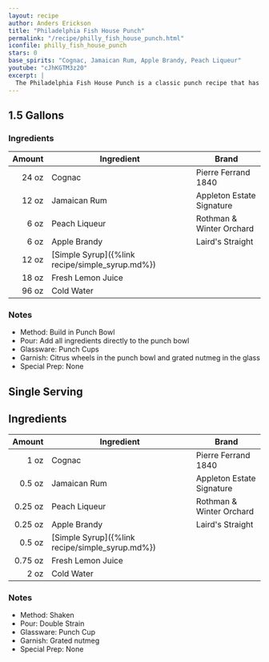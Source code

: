 ```yaml
---
layout: recipe
author: Anders Erickson
title: "Philadelphia Fish House Punch"
permalink: "/recipe/philly_fish_house_punch.html"
iconfile: philly_fish_house_punch
stars: 0
base_spirits: "Cognac, Jamaican Rum, Apple Brandy, Peach Liqueur"
youtube: "cJhKGTM3z20"
excerpt: |
  The Philadelphia Fish House Punch is a classic punch recipe that has been enjoyed for centuries. It's a rich and complex drink with a balance of sweetness, acidity, and spirit.
---
```


<div class="subrecipe" markdown="1">

## 1.5 Gallons

### Ingredients

| Amount | Ingredient                                      | Brand                     |
| -----: | ----------------------------------------------- | ------------------------- |
|  24 oz | Cognac                                          | Pierre Ferrand 1840       |
|  12 oz | Jamaican Rum                                    | Appleton Estate Signature |
|   6 oz | Peach Liqueur                                   | Rothman & Winter Orchard  |
|   6 oz | Apple Brandy                                    | Laird's Straight          |
|  12 oz | [Simple Syrup]({%link recipe/simple_syrup.md%}) |
|  18 oz | Fresh Lemon Juice                               |
|  96 oz | Cold Water                                      |

### Notes

- Method: Build in Punch Bowl
- Pour: Add all ingredients directly to the punch bowl
- Glassware: Punch Cups
- Garnish: Citrus wheels in the punch bowl and grated nutmeg in the glass
- Special Prep: None

</div>
<div class="subrecipe" markdown="1">

## Single Serving

## Ingredients

|  Amount | Ingredient                                      | Brand                     |
| ------: | ----------------------------------------------- | ------------------------- |
|    1 oz | Cognac                                          | Pierre Ferrand 1840       |
|  0.5 oz | Jamaican Rum                                    | Appleton Estate Signature |
| 0.25 oz | Peach Liqueur                                   | Rothman & Winter Orchard  |
| 0.25 oz | Apple Brandy                                    | Laird's Straight          |
|  0.5 oz | [Simple Syrup]({%link recipe/simple_syrup.md%}) |
| 0.75 oz | Fresh Lemon Juice                               |
|    2 oz | Cold Water                                      |

### Notes

- Method: Shaken
- Pour: Double Strain
- Glassware: Punch Cup
- Garnish: Grated nutmeg
- Special Prep: None

</div>
